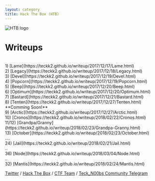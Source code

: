```yaml
---
layout: category
title: Hack The Box (HTB)
---
```

![HTB logo](https://teckk2.github.io/assets/images/htb.JPG)
<h1 Class="message">
Writeups
</h1>
<br>1) [Lame](https://teckk2.github.io/writeup/2017/12/17/Lame.html)
<br>2) [Legacy](https://teckk2.github.io/writeup/2017/12/18/Legacy.html)
<br>3) [Devel](https://teckk2.github.io/writeup/2017/12/19/Devel.html)
<br>4) [Popcorn](https://teckk2.github.io/writeup/2017/12/19/Popcorn.html)
<br>5) [Beep](https://teckk2.github.io/writeup/2017/12/20/Beep.html)
<br>6) [Optimum](https://teckk2.github.io/writeup/2017/12/20/Optimum.html)
<br>7) [Bastard](https://teckk2.github.io/writeup/2017/12/21/Bastard.html)
<br>8) [Tenten](https://teckk2.github.io/writeup/2017/12/27/Tenten.html) **Comming Soon!**
<br>9) [Arctic](https://teckk2.github.io/writeup/2017/12/27/Arctic.html)
<br>10) [Cronos](https://teckk2.github.io/writeup/2018/02/22/Cronos.html)
<br>11/12) [Grandpa/Granny](https://teckk2.github.io/writeup/2018/02/23/Grandpa-Granny.html)
<br>13) [October](https://teckk2.github.io/writeup/2018/02/23/October.html)
<br>....
<br>24) [Jail](https://teckk2.github.io/writeup/2018/02/21/Jail.html)
<br>..
<br>36) [Node](https://teckk2.github.io/writeup/2018/03/04/Node.html)
<br>..
<br>32) [Mantis](https://teckk2.github.io/writeup/2018/02/24/Mantis.html)


[Twitter](https://twitter.com/Teck__K2) / [Hack The Box](https://www.hackthebox.eu/profile/966) / [CTF Team](https://ctftime.org/team/20102) /
[Teck_N00bs Community Telegram](https://t.me/Teck_N00bs)
